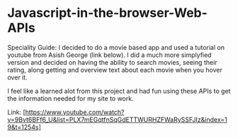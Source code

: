 # Javascript-in-the-browser-Web-APIs


Speciality Guide:
I decided to do a movie based app and used a tutorial on youtube from Asish George (link below).
I did a much more simplyfied version and decided on having the ability to search movies, seeing their rating,
along getting and overview text about each movie when you hover over it.

I feel like a learned alot from this project and had fun using these APIs to get the information needed for my site to work. 

Link: [https://www.youtube.com/watch?v=9Bvt6BFf6_U&list=PLX7mEGqtfnSqGdETTWURHZFWaRySSFJIz&index=19&t=1254s]
